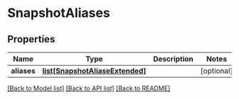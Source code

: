 # SnapshotAliases

## Properties
Name | Type | Description | Notes
------------ | ------------- | ------------- | -------------
**aliases** | [**list[SnapshotAliaseExtended]**](SnapshotAliaseExtended.md) |  | [optional] 

[[Back to Model list]](../README.md#documentation-for-models) [[Back to API list]](../README.md#documentation-for-api-endpoints) [[Back to README]](../README.md)


